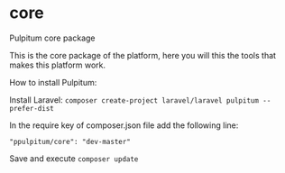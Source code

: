 core
====

Pulpitum core package

This is the core package of the platform, here you will this the tools that makes this platform work.

How to install Pulpitum:

Install Laravel:
```composer create-project laravel/laravel pulpitum --prefer-dist```

In the require key of composer.json file add the following line:

    "ppulpitum/core": "dev-master"

Save and execute ```composer update```
